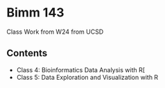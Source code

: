 # Bimm 143
Class Work from W24 from UCSD

## Contents
- Class 4: Bioinformatics Data Analysis with R[
- Class 5: Data Exploration and Visualization with R

